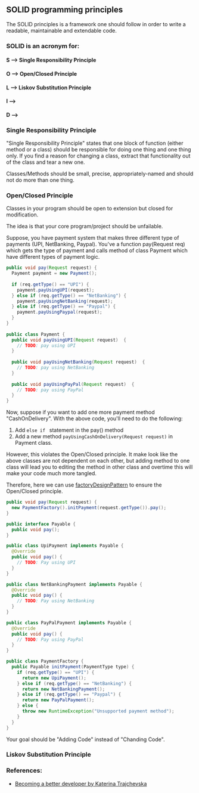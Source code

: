 ## SOLID programming principles

The SOLID principles is a framework one should follow in order to write a readable, maintainable and extendable code.

### SOLID is an acronym for:

#### S --> Single Responsibility Principle
#### O --> Open/Closed Principle
#### L --> Liskov Substitution Principle
#### I --> 
#### D --> 

### Single Responsibility Principle

"Single Responsibility Principle" states that one block of function (either method or a class) should be responsible for doing one thing and one thing only. If you find a reason for changing a class, extract that functionality out of the class and tear a new one.

Classes/Methods should be small, precise, appropriately-named and should not do more than one thing.

### Open/Closed Principle

Classes in your program should be open to extension but closed for modification.

The idea is that your core program/project should be unfailable.

Suppose, you have payment system that makes three different type of payments (UPI, NetBanking, Paypal). You've a function pay(Request req) which gets the type of payment and calls method of class Payment which have different types of payment logic.

```java
public void pay(Request request) {
  Payment payment = new Payment();
  
  if (req.getType() == "UPI") {
    payment.payUsingUPI(request);
  } else if (req.getType() == "NetBanking") {
    payment.payUsingNetBanking(request);
  } else if (req.getType() == "Paypal") {
    payment.payUsingPaypal(request);
  }
}
  
public class Payment {
  public void payUsingUPI(Request request)  {
    // TODO: pay using UPI
  }
  
  public void payUsingNetBanking(Request request)  {
    // TODO: pay using NetBanking
  }
  
  public void payUsingPayPal(Request request)  {
    // TODO: pay using PayPal
  }
}
```

Now, suppose if you want to add one more payment method "CashOnDelivery". With the above code, you'll need to do the following:
1. Add ```else if ``` statement in the pay() method
2. Add a new method ```payUsingCashOnDelivery(Request request)``` in Payment class.

However, this violates the Open/Closed principle. It make look like the above classes are not dependent on each other, but adding method to one class will lead you to editing the method in other class and overtime this will make your code much more tangled.

Therefore, here we can use [factoryDesignPattern](https://www.tutorialspoint.com/design_pattern/factory_pattern.htm) to ensure the Open/Closed principle.

```java
public void pay(Request request) {
  new PaymentFactory().initPayment(request.getType()).pay();
}

public interface Payable {
  public void pay();
}

public class UpiPayment implements Payable {
  @Override
  public void pay() {
    // TODO: Pay using UPI
  }
}

public class NetBankingPayment implements Payable {
  @Override
  public void pay() {
    // TODO: Pay using NetBanking
  }
}

public class PayPalPayment implements Payable {
  @Override
  public void pay() {
    // TODO: Pay using PayPal
  }
}

public class PaymentFactory {
  public Payable initPayment(PaymentType type) {
    if (req.getType() == "UPI") {
      return new UpiPayment();
    } else if (req.getType() == "NetBanking") {
      return new NetBankingPayment();
    } else if (req.getType() == "Paypal") {
      return new PayPalPayment();
    } else {
      throw new RuntimeException("Unsupported payment method");
    }
  }
}

```

Your goal should be "Adding Code" instead of "Chanding Code".

### Liskov Substitution Principle

### References:
* [Becoming a better developer by Katerina Trajchevska](https://www.youtube.com/watch?v=rtmFCcjEgEw)
